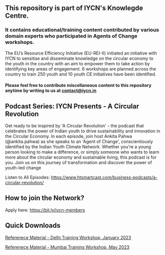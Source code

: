 ## This repository is part of IYCN's Knowlegde Centre.
 
### It contains educational/training content contributed by various domain experts who participated in Agents of Change workshops.

The EU’s Resource Efficiency Initiative (EU-REI-II) initiated an initiative with IYCN to sensitise and disseminate knowledge on the circular economy to the youth in the country with an aim to empower them to take action by identifying key areas of engagement. 6 workshops are planned across the country to train 250 youth and 10 youth CE initiatives have been identified.


#### Please feel free to contribute miscellaneous content to this repository anytime by writing to us at contact@iycn.in


## Podcast Series: IYCN Presents - A Circular Revolution

Get ready to be inspired by 'A Circular Revolution' - the podcast that celebrates the power of Indian youth to drive sustainability and innovation in the Circular Economy. In each episode, join host Ankita Pahwa (@ankita.pahwa) as she speaks to an 'Agent of Change', conscientiously identified by the Indian Youth Climate Network. Whether you're a young person looking to make a difference, or simply someone who wants to learn more about the circular economy and sustainable living, this podcast is for you. Join us on this journey of transformation and discover the power of youth-led change

Listen to All Episodes: https://www.htsmartcast.com/business-podcasts/a-circular-revolution/

## How to join the Network?
Apply here: https://bit.ly/iycn-members


## Quick Downloads

[Referenece Material - Delhi Training Workshop, January 2023](https://github.com/Indian-Youth-Climate-Network/Agents-of-Change-Study-Resources/tree/main/Aoc_Delhi-Jan-2023)

[Referenece Material - Mumbai Training Workshop, May 2023](https://github.com/Indian-Youth-Climate-Network/Agents-of-Change-Study-Resources/tree/main/Aoc_Mumbai-May-2023)
